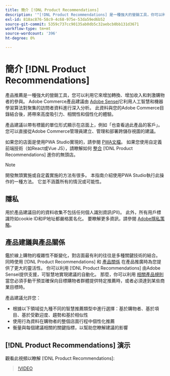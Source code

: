 ```yaml
---
title: 簡介 [!DNL Product Recommendations]
description: '"[!DNL Product Recommendations] 是一種強大的營銷工具，你可以利用它來增加轉換率、增加收入，並刺激購物者的參與。」'
exl-id: 818ac876-58c9-4c68-975e-53da59ed6b52
source-git-commit: 5359c737cc90135ab0db5c32aebcb0bb131d3671
workflow-type: tm+mt
source-wordcount: '396'
ht-degree: 0%

---
```


# 簡介 [!DNL Product Recommendations]

產品推薦是一種強大的營銷工具，您可以利用它來增加轉換、增加收入和刺激購物者的參與。 Adobe Commerce產品建議由 [Adobe Sensei](https://www.adobe.com/sensei.html)它利用人工智慧和機器學習算法對聚集的訪問者資料進行深入分析。 此資料與您的Adobe Commerce目錄結合後，將帶來高度吸引力、相關性和個性化的體驗。

產品建議以帶有標籤的單位形式顯示在店面上，例如「也查看過此產品的客戶」。 您可以直接從Adobe Commerce管理員建立、管理和部署跨儲存視圖的建議。

如果您的店面是使用PWA Studio實現的，請參閱 [PWA文檔](https://developer.adobe.com/commerce/pwa-studio/integrations/product-recommendations/)。 如果您使用自定義前端技術（如React或Vue JS），請瞭解如何 [整合](headless.md) [!DNL Product Recommendations] 進你的無頭店。

>[!NOTE]
>
>開發無頭實施或自定義實施的方法有很多。 本指南介紹使用PWA Studio執行此操作的一種方法。 它並不涵蓋所有的情況或可能性。

## 隱私

用於產品建議目的的資料收集不包括任何個人識別資訊(PII)。 此外，所有用戶標識符如cookie ID和IP地址都嚴格匿名化。 要瞭解更多資訊，請參閱 [Adobe隱私策略](https://www.adobe.com/privacy/policy.html)。

## 產品建議與產品關係

鑑於線上購物的複雜性不斷變化，對店面最有利的往往是多種關鍵技術的結合。 同時使用 [!DNL Product Recommendations] 和 [產品關係](https://experienceleague.adobe.com/docs/commerce-admin/marketing/promotions/product-relationships/product-relationships.html) 在產品推廣時為您提供了更大的靈活性。 你可以利用 [!DNL Product Recommendations] 由Adobe Sensei提供支援，可智慧地實現建議的自動化。 那麼，你可以利用 [相關產品規則](https://experienceleague.adobe.com/docs/commerce-admin/marketing/promotions/product-relationships/product-related-rules.html) 當您必須手動干預並確保向目標購物者群體提供特定推薦時，或者必須達到某些商業目標時。

產品建議允許您：

- 根據以下領域從九種不同的智慧推薦類型中進行選擇：基於購物者、基於項目、基於受歡迎度、趨勢和基於相似性
- 使用行為資料在購物者的整個店面行程中個性化推薦
- 衡量與每個建議相關的關鍵指標，以幫助您瞭解建議的影響

## [!DNL Product Recommendations] 演示

觀看此視頻以瞭解 [!DNL Product Recommendations]:

>[!VIDEO](https://video.tv.adobe.com/v/343991?quality=12)
